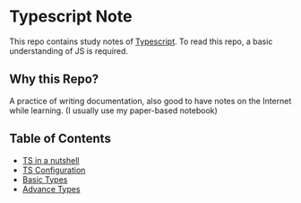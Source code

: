 # Typescript Note

This repo contains study notes of [Typescript](https://www.typescriptlang.org/docs/handbook/typescript-in-5-minutes.html). To read this repo, a basic understanding of JS is required.

## Why this Repo? 
A practice of writing documentation, also good to have notes on the Internet while learning. (I usually use my paper-based notebook)
## Table of Contents 
- [TS in a nutshell](./nutshell/overview.md)
- [TS Configuration](./tsconfig/tsconfig.md)
- [Basic Types](./basics/basics.md)
- [Advance Types](./advanced_Type/advanced_type.md)